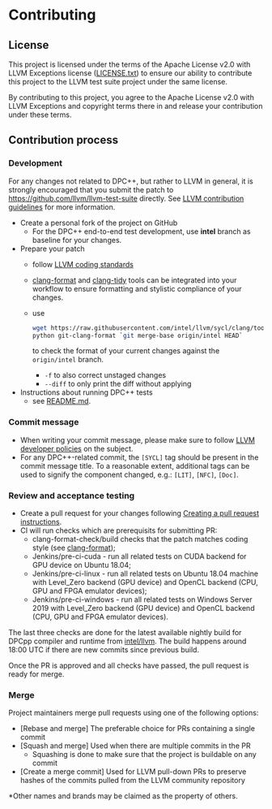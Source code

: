 # Contributing

## License

This project is licensed under the terms of the Apache License v2.0 with LLVM
Exceptions license ([LICENSE.txt](LICENSE.TXT)) to ensure our ability to
contribute this project to the LLVM test suite project under the same license.

By contributing to this project, you agree to the Apache License v2.0 with LLVM
Exceptions and copyright terms there in and release your contribution under
these terms.

## Contribution process

### Development

For any changes not related to DPC++, but rather to LLVM in general, it is
strongly encouraged that you submit the patch to https://github.com/llvm/llvm-test-suite directly.
See [LLVM contribution guidelines](https://llvm.org/docs/Contributing.html)
for more information.

- Create a personal fork of the project on GitHub
  - For the DPC++ end-to-end test development, use **intel** branch as baseline
    for your changes.
- Prepare your patch
  - follow [LLVM coding standards](https://llvm.org/docs/CodingStandards.html)
  - [clang-format](https://clang.llvm.org/docs/ClangFormat.html) and
    [clang-tidy](https://clang.llvm.org/extra/clang-tidy/) tools can be
    integrated into your workflow to ensure formatting and stylistic
    compliance of your changes.
  - use

    ```bash
    wget https://raw.githubusercontent.com/intel/llvm/sycl/clang/tools/clang-format/git-clang-format
    python git-clang-format `git merge-base origin/intel HEAD`
    ```

    to check the format of your current changes against the `origin/intel`
    branch.
    - `-f` to also correct unstaged changes
    - `--diff` to only print the diff without applying
- Instructions about running DPC++ tests
  - see [README.md](SYCL/README.md).

### Commit message

- When writing your commit message, please make sure to follow
  [LLVM developer policies](
  https://llvm.org/docs/DeveloperPolicy.html#commit-messages) on the subject.
- For any DPC++-related commit, the `[SYCL]` tag should be present in the
  commit message title. To a reasonable extent, additional tags can be used
  to signify the component changed, e.g.: `[LIT]`, `[NFC]`, `[Doc]`.

### Review and acceptance testing

- Create a pull request for your changes following [Creating a pull request
instructions](https://help.github.com/articles/creating-a-pull-request/).
- CI will run checks which are prerequisits for submitting PR:
  - clang-format-check/build checks that the patch matches coding style
    (see [clang-format](https://clang.llvm.org/docs/ClangFormat.html));
  - Jenkins/pre-ci-cuda - run all related tests on CUDA backend for GPU device
    on Ubuntu 18.04;
  - Jenkins/pre-ci-linux - run all related tests on Ubuntu 18.04 machine with
  Level_Zero backend (GPU device) and OpenCL backend (CPU, GPU and FPGA
  emulator devices);
  - Jenkins/pre-ci-windows - run all related tests on Windows Server 2019 with
  Level_Zero backend (GPU device) and OpenCL backend (CPU, GPU and FPGA
  emulator devices).

The last three checks are done for the latest available nightly build for DPCpp
compiler and runtime from [intel/llvm](https://github.com/intel/llvm). The
build happens around 18:00 UTC if there are new commits since previous build.

Once the PR is approved and all checks have passed, the pull request is
ready for merge.

### Merge

Project maintainers merge pull requests using one of the following options:

- [Rebase and merge] The preferable choice for PRs containing a single commit
- [Squash and merge] Used when there are multiple commits in the PR
  - Squashing is done to make sure that the project is buildable on any commit
- [Create a merge commit] Used for LLVM pull-down PRs to preserve hashes of the
commits pulled from the LLVM community repository

*Other names and brands may be claimed as the property of others.
